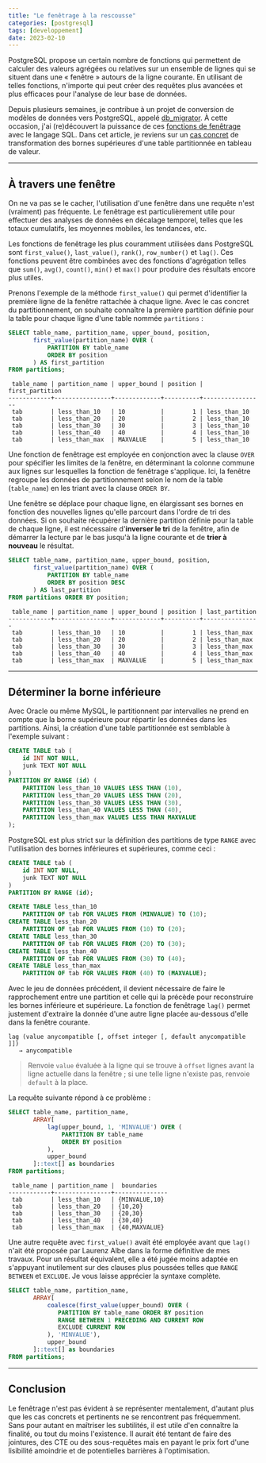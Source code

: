 ```yaml
---
title: "Le fenêtrage à la rescousse"
categories: [postgresql]
tags: [developpement]
date: 2023-02-10
---
```


PostgreSQL propose un certain nombre de fonctions qui permettent de calculer des
valeurs agrégées ou relatives sur un ensemble de lignes qui se situent dans une
« fenêtre » autours de la ligne courante.  En utilisant de telles fonctions,
n'importe qui peut créer des requêtes plus avancées et plus efficaces pour
l'analyse de leur base de données.

Depuis plusieurs semaines, je contribue à un projet de conversion de modèles de
données vers PostgreSQL, appelé [db_migrator][1]. À cette occasion, j'ai
(re)découvert la puissance de ces [fonctions de fenêtrage][2] avec le langage
SQL. Dans cet article, je reviens sur un [cas concret][3] de transformation des
bornes supérieures d'une table partitionnée en tableau de valeur.

[1]: https://github.com/cybertec-postgresql/db_migrator
[2]: https://www.postgresql.org/docs/current/functions-window.html
[3]: https://github.com/cybertec-postgresql/db_migrator/pull/11

<!--more-->

---

## À travers une fenêtre

On ne va pas se le cacher, l'utilisation d'une fenêtre dans une requête n'est
(vraiment) pas fréquente. Le fenêtrage est particulièrement utile pour effectuer
des analyses de données en décalage temporel, telles que les totaux cumulatifs,
les moyennes mobiles, les tendances, etc.

Les fonctions de fenêtrage les plus couramment utilisées dans PostgreSQL
sont `first_value()`, `last_value()`, `rank()`, `row_number()` et `lag()`.
Ces fonctions peuvent être combinées avec des fonctions d'agrégation telles que
`sum()`, `avg()`, `count()`, `min()` et `max()` pour produire des résultats
encore plus utiles.

<!--
DROP TABLE IF EXISTS partitions;
CREATE TABLE partitions (
    table_name text,
    partition_name text,
    upper_bound text,
    position int
);
INSERT INTO partitions VALUES 
    ('tab', 'less_than_10', '10', 1),
    ('tab', 'less_than_20', '20', 2),
    ('tab', 'less_than_30', '30', 3),
    ('tab', 'less_than_40', '40', 4),
    ('tab', 'less_than_max', 'MAXVALUE', 5);
-->

Prenons l'exemple de la méthode `first_value()` qui permet d'identifier la
première ligne de la fenêtre rattachée à chaque ligne. Avec le cas concret du
partitionnement, on souhaite connaître la première partition définie pour la
table pour chaque ligne d'une table nommée `partitions` :

```sql
SELECT table_name, partition_name, upper_bound, position,
       first_value(partition_name) OVER (
           PARTITION BY table_name 
           ORDER BY position
       ) AS first_partition 
FROM partitions;
```
```text
 table_name | partition_name | upper_bound | position | first_partition 
------------+----------------+-------------+----------+-----------------
 tab        | less_than_10   | 10          |        1 | less_than_10
 tab        | less_than_20   | 20          |        2 | less_than_10
 tab        | less_than_30   | 30          |        3 | less_than_10
 tab        | less_than_40   | 40          |        4 | less_than_10
 tab        | less_than_max  | MAXVALUE    |        5 | less_than_10
```

Une fonction de fenêtrage est employée en conjonction avec la clause `OVER` pour
spécifier les limites de la fenêtre, en déterminant la colonne commune aux
lignes sur lesquelles la fonction de fenêtrage s'applique. Ici, la fenêtre
regroupe les données de partitionnement selon le nom de la table (`table_name`)
en les triant avec la clause `ORDER BY`.

Une fenêtre se déplace pour chaque ligne, en élargissant ses bornes en fonction
des nouvelles lignes qu'elle parcourt dans l'ordre de tri des données. Si on
souhaite récupérer la dernière partition définie pour la table de chaque ligne,
il est nécessaire d'**inverser le tri** de la fenêtre, afin de démarrer la
lecture par le bas jusqu'à la ligne courante et de **trier à nouveau** le
résultat.

```sql
SELECT table_name, partition_name, upper_bound, position,
       first_value(partition_name) OVER (
           PARTITION BY table_name 
           ORDER BY position DESC
       ) AS last_partition 
FROM partitions ORDER BY position;
```
```text
 table_name | partition_name | upper_bound | position | last_partition 
------------+----------------+-------------+----------+----------------
 tab        | less_than_10   | 10          |        1 | less_than_max
 tab        | less_than_20   | 20          |        2 | less_than_max
 tab        | less_than_30   | 30          |        3 | less_than_max
 tab        | less_than_40   | 40          |        4 | less_than_max
 tab        | less_than_max  | MAXVALUE    |        5 | less_than_max
```

---

## Déterminer la borne inférieure

Avec Oracle ou même MySQL, le partitionnent par intervalles ne prend en compte
que la borne supérieure pour répartir les données dans les partitions. Ainsi, la
création d'une table partitionnée est semblable à l'exemple suivant :

```sql
CREATE TABLE tab (
    id INT NOT NULL,
    junk TEXT NOT NULL
)
PARTITION BY RANGE (id) (
    PARTITION less_than_10 VALUES LESS THAN (10),
    PARTITION less_than_20 VALUES LESS THAN (20),
    PARTITION less_than_30 VALUES LESS THAN (30),
    PARTITION less_than_40 VALUES LESS THAN (40),
    PARTITION less_than_max VALUES LESS THAN MAXVALUE
);
```

PostgreSQL est plus strict sur la définition des partitions de type `RANGE` avec
l'utilisation des bornes inférieures et supérieures, comme ceci :

```sql
CREATE TABLE tab (
    id INT NOT NULL,
    junk TEXT NOT NULL
)
PARTITION BY RANGE (id);

CREATE TABLE less_than_10 
    PARTITION OF tab FOR VALUES FROM (MINVALUE) TO (10);
CREATE TABLE less_than_20 
    PARTITION OF tab FOR VALUES FROM (10) TO (20);
CREATE TABLE less_than_30 
    PARTITION OF tab FOR VALUES FROM (20) TO (30);
CREATE TABLE less_than_40 
    PARTITION OF tab FOR VALUES FROM (30) TO (40);
CREATE TABLE less_than_max 
    PARTITION OF tab FOR VALUES FROM (40) TO (MAXVALUE);
```

Avec le jeu de données précédent, il devient nécessaire de faire le
rapprochement entre une partition et celle qui la précède pour reconstruire les
bornes inférieure et supérieure. La fonction de fenêtrage `lag()` permet
justement d'extraire la donnée d'une autre ligne placée au-dessous d'elle dans
la fenêtre courante.

```text
lag (value anycompatible [, offset integer [, default anycompatible ]]) 
   → anycompatible
```

> Renvoie `value` évaluée à la ligne qui se trouve à `offset` lignes avant la
> ligne actuelle dans la fenêtre ; si une telle ligne n'existe pas, renvoie
> `default` à la place.

La requête suivante répond à ce problème :

```sql
SELECT table_name, partition_name, 
       ARRAY[
           lag(upper_bound, 1, 'MINVALUE') OVER (
               PARTITION BY table_name 
               ORDER BY position
           ),
           upper_bound
       ]::text[] as boundaries
FROM partitions;
```
```text
 table_name | partition_name |  boundaries   
------------+----------------+---------------
 tab        | less_than_10   | {MINVALUE,10}
 tab        | less_than_20   | {10,20}
 tab        | less_than_30   | {20,30}
 tab        | less_than_40   | {30,40}
 tab        | less_than_max  | {40,MAXVALUE}
```

Une autre requête avec `first_value()` avait été employée avant que `lag()`
n'ait été proposée par Laurenz Albe dans la forme définitive de mes travaux.
Pour un résultat équivalent, elle a été jugée moins adaptée en s'appuyant
inutilement sur des clauses plus poussées telles que `RANGE BETWEEN` et
`EXCLUDE`. Je vous laisse apprécier la syntaxe complète.

[4]: https://www.postgresql.org/docs/current/sql-expressions.html#SYNTAX-WINDOW-FUNCTIONS

```sql
SELECT table_name, partition_name,
       ARRAY[
           coalesce(first_value(upper_bound) OVER (
              PARTITION BY table_name ORDER BY position
              RANGE BETWEEN 1 PRECEDING AND CURRENT ROW
              EXCLUDE CURRENT ROW
           ), 'MINVALUE'),
           upper_bound
       ]::text[] as boundaries
FROM partitions;
```

---

## Conclusion

Le fenêtrage n'est pas évident à se représenter mentalement, d'autant plus que
les cas concrets et pertinents ne se rencontrent pas fréquemment. Sans pour
autant en maîtriser les subtilités, il est utile d'en connaître la finalité, ou
tout du moins l'existence. Il aurait été tentant de faire des jointures, des CTE
ou des sous-requêtes mais en payant le prix fort d'une lisibilité amoindrie et
de potentielles barrières à l'optimisation.